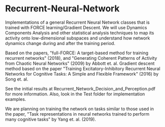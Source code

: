 # Recurrent-Neural-Network
Implementations of a general Recurrent Neural Network classes that is trained with FORCE learning/Gradient Descent. We will use Dynamics Components Analysis and other statistical analysis techniques to map its activity onto low-dimensional subspaces and understand how network dynamics change during and after the training period.

Based on the papers, "full-FORCE: A target-based method for training recurrent networks" (2018), and "Generating Coherent Patterns of Activity from Chaotic Neural Networks" (2009) by Abbott et. al. Gradient descent method based on the paper "Training Excitatory-Inhibitory Recurrent Neural Networks for Cognitive Tasks: A Simple and Flexible Framework" (2016) by Song et. al.

See the initial results at Recurrent_Network_Decision_and_Perception.pdf for more information. Also, look in the Test folder for implementation examples.

We are planning on training the network on tasks similar to those used in the paper, "Task representations in neural networks trained to
perform many cognitive tasks" by Yang et. al. (2019). 

